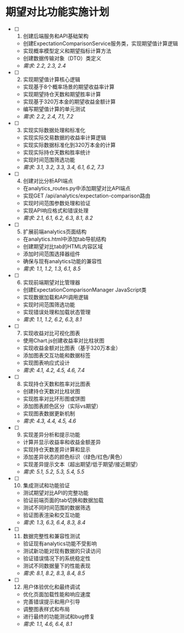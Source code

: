# 期望对比功能实施计划

- [ ] 1. 创建后端服务和API基础架构
  - 创建ExpectationComparisonService服务类，实现期望值计算逻辑
  - 实现概率模型定义和期望指标计算方法
  - 创建数据传输对象（DTO）类定义
  - _需求: 2.2, 2.3, 2.4_

- [ ] 2. 实现期望值计算核心逻辑
  - 实现基于8个概率场景的期望收益率计算
  - 实现期望持仓天数和期望胜率计算
  - 实现基于320万本金的期望收益金额计算
  - 编写期望值计算的单元测试
  - _需求: 2.2, 2.4, 7.1, 7.2_

- [ ] 3. 实现实际数据处理和标准化
  - 实现实际交易数据的收益率计算逻辑
  - 实现实际数据标准化到320万本金的计算
  - 实现实际持仓天数和胜率统计
  - 实现时间范围筛选功能
  - _需求: 3.1, 3.2, 3.3, 3.4, 6.1, 6.2, 7.3_

- [ ] 4. 创建对比分析API端点
  - 在analytics_routes.py中添加期望对比API端点
  - 实现GET /api/analytics/expectation-comparison路由
  - 实现时间范围参数处理和验证
  - 实现API响应格式和错误处理
  - _需求: 2.1, 6.1, 6.2, 6.3, 8.1, 8.2_

- [ ] 5. 扩展前端analytics页面结构
  - 在analytics.html中添加tab导航结构
  - 创建期望对比tab的HTML内容区域
  - 添加时间范围选择器组件
  - 确保与现有analytics功能的兼容性
  - _需求: 1.1, 1.2, 1.3, 6.1, 8.5_

- [ ] 6. 实现前端期望对比管理器
  - 创建ExpectationComparisonManager JavaScript类
  - 实现数据加载和API调用逻辑
  - 实现时间范围筛选功能
  - 实现错误处理和加载状态管理
  - _需求: 1.1, 1.2, 6.2, 6.3, 8.1_

- [ ] 7. 实现收益对比可视化图表
  - 使用Chart.js创建收益率对比柱状图
  - 实现收益金额对比图表（基于320万本金）
  - 添加图表交互功能和数据标签
  - 实现图表响应式设计
  - _需求: 4.1, 4.2, 4.5, 4.6, 7.4_

- [ ] 8. 实现持仓天数和胜率对比图表
  - 创建持仓天数对比柱状图
  - 实现胜率对比环形图或饼图
  - 添加图表颜色区分（实际vs期望）
  - 实现图表数据更新机制
  - _需求: 4.3, 4.4, 4.5, 4.6_

- [ ] 9. 实现差异分析和提示功能
  - 计算并显示收益率和收益金额差异
  - 实现持仓天数差异计算和显示
  - 添加差异状态的颜色标识（绿色/红色/黄色）
  - 实现差异提示文本（超出期望/低于期望/接近期望）
  - _需求: 5.1, 5.2, 5.3, 5.4, 5.5_

- [ ] 10. 集成测试和功能验证
  - 测试期望对比API的完整功能
  - 验证前端页面的tab切换和数据加载
  - 测试不同时间范围的数据筛选
  - 验证图表渲染和交互功能
  - _需求: 1.3, 6.3, 6.4, 8.3, 8.4_

- [ ] 11. 数据完整性和兼容性测试
  - 验证现有analytics功能不受影响
  - 测试新功能对现有数据的只读访问
  - 验证错误情况下的系统稳定性
  - 测试不同数据量下的性能表现
  - _需求: 8.1, 8.2, 8.3, 8.4, 8.5_

- [ ] 12. 用户体验优化和最终调试
  - 优化页面加载性能和响应速度
  - 完善错误提示和用户引导
  - 调整图表样式和布局
  - 进行最终的功能测试和bug修复
  - _需求: 1.1, 4.6, 6.4, 8.1_